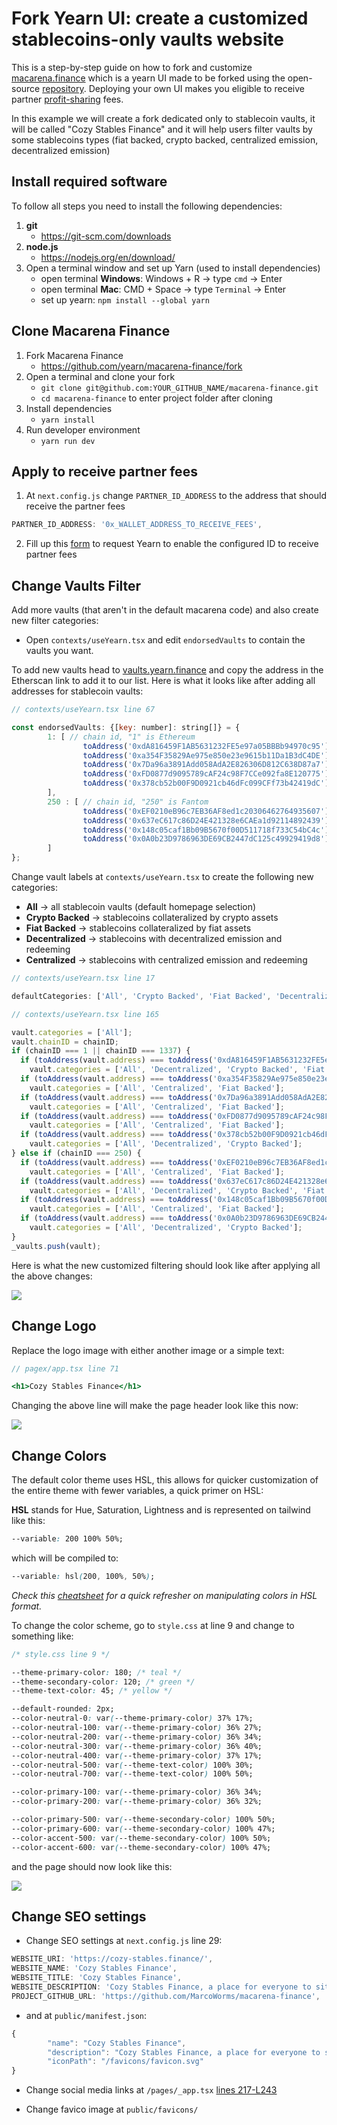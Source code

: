 # Fork Yearn UI: create a customized stablecoins-only vaults website

This is a step-by-step guide on how to fork and customize [macarena.finance](https://macarena.finance/) which is a yearn UI made to be forked using the open-source [repository](https://github.com/yearn/macarena-finance). Deploying your own UI makes you eligible to receive partner [profit-sharing](https://docs.yearn.finance/partners/introduction#profit-share-model) fees.

In this example we will create a fork dedicated only to stablecoin vaults, it will be called "Cozy Stables Finance" and it will help users filter vaults by some stablecoins types (fiat backed, crypto backed, centralized emission, decentralized emission)

## Install required software

To follow all steps you need to install the following dependencies:

1. **git**
    - https://git-scm.com/downloads
2. **node.js**
    - https://nodejs.org/en/download/
3. Open a terminal window and set up Yarn (used to install dependencies)
    - open terminal **Windows**: Windows + R -> type `cmd` -> Enter
    - open terminal **Mac**: CMD + Space -> type `Terminal` -> Enter
    - set up yearn: `npm install --global yarn`

## Clone Macarena Finance

1. Fork Macarena Finance
    - https://github.com/yearn/macarena-finance/fork
2. Open a terminal and clone your fork
    - `git clone git@github.com:YOUR_GITHUB_NAME/macarena-finance.git`
    - `cd macarena-finance` to enter project folder after cloning
3. Install dependencies 
    - `yarn install`
4. Run developer environment
    - `yarn run dev`

## Apply to receive partner fees

1. At `next.config.js` change `PARTNER_ID_ADDRESS` to the address that should receive the partner fees

```js title=next.config.js
PARTNER_ID_ADDRESS: '0x_WALLET_ADDRESS_TO_RECEIVE_FEES',
```

2. Fill up this [form](https://github.com/yearn/macarena-finance/issues/new?assignees=&labels=partnership+request&template=partnership-request.yml) to request Yearn to enable the configured ID to receive partner fees

## Change Vaults Filter

Add more vaults (that aren't in the default macarena code) and also create new filter categories:

* Open `contexts/useYearn.tsx` and edit `endorsedVaults` to contain the vaults you want.

To add new vaults head to [vaults.yearn.finance](https://vaults.yearn.finance/ethereum/stables) and copy the address in the Etherscan link to add it to our list. Here is what it looks like after adding all addresses for stablecoin vaults:

```js title="contexts/useYearn.tsx"
// contexts/useYearn.tsx line 67

const endorsedVaults: {[key: number]: string[]} = {
        1: [ // chain id, "1" is Ethereum
                toAddress('0xdA816459F1AB5631232FE5e97a05BBBb94970c95'), //yvDAI
                toAddress('0xa354F35829Ae975e850e23e9615b11Da1B3dC4DE'), //yvUSDC
                toAddress('0x7Da96a3891Add058AdA2E826306D812C638D87a7'), //yvUSDT
                toAddress('0xFD0877d9095789cAF24c98F7CCe092fa8E120775'), //yvTUSD
                toAddress('0x378cb52b00F9D0921cb46dFc099CFf73b42419dC'), //yvLUSD
        ],
        250 : [ // chain id, "250" is Fantom
                toAddress('0xEF0210eB96c7EB36AF8ed1c20306462764935607'), // yvUSDC
                toAddress('0x637eC617c86D24E421328e6CAEa1d92114892439'), // yvDAI
                toAddress('0x148c05caf1Bb09B5670f00D511718f733C54bC4c'), // yvUSDT
                toAddress('0x0A0b23D9786963DE69CB2447dC125c49929419d8'), // yvMIM
        ]
};
```

Change vault labels at `contexts/useYearn.tsx` to create the following new categories:

* **All** -> all stablecoin vaults (default homepage selection)
* **Crypto Backed** -> stablecoins collateralized by crypto assets
* **Fiat Backed** -> stablecoins collateralized by fiat assets
* **Decentralized** -> stablecoins with decentralized emission and redeeming
* **Centralized** -> stablecoins with centralized emission and redeeming

```js title="contexts/useYearn.tsx"
// contexts/useYearn.tsx line 17

defaultCategories: ['All', 'Crypto Backed', 'Fiat Backed', 'Decentralized', 'Centralized']

// contexts/useYearn.tsx line 165

vault.categories = ['All'];
vault.chainID = chainID;
if (chainID === 1 || chainID === 1337) {
  if (toAddress(vault.address) === toAddress('0xdA816459F1AB5631232FE5e97a05BBBb94970c95')) //DAI
    vault.categories = ['All', 'Decentralized', 'Crypto Backed', 'Fiat Backed'];
  if (toAddress(vault.address) === toAddress('0xa354F35829Ae975e850e23e9615b11Da1B3dC4DE')) //usdc
    vault.categories = ['All', 'Centralized', 'Fiat Backed'];
  if (toAddress(vault.address) === toAddress('0x7Da96a3891Add058AdA2E826306D812C638D87a7')) //usdt
    vault.categories = ['All', 'Centralized', 'Fiat Backed'];
  if (toAddress(vault.address) === toAddress('0xFD0877d9095789cAF24c98F7CCe092fa8E120775')) //yvTUSD
    vault.categories = ['All', 'Centralized', 'Fiat Backed'];
  if (toAddress(vault.address) === toAddress('0x378cb52b00F9D0921cb46dFc099CFf73b42419dC')) //yvLUSD
    vault.categories = ['All', 'Decentralized', 'Crypto Backed'];
} else if (chainID === 250) {
  if (toAddress(vault.address) === toAddress('0xEF0210eB96c7EB36AF8ed1c20306462764935607')) //yvUSDC
    vault.categories = ['All', 'Centralized', 'Fiat Backed'];
  if (toAddress(vault.address) === toAddress('0x637eC617c86D24E421328e6CAEa1d92114892439')) //yvDAI
    vault.categories = ['All', 'Decentralized', 'Crypto Backed', 'Fiat Backed'];
  if (toAddress(vault.address) === toAddress('0x148c05caf1Bb09B5670f00D511718f733C54bC4c')) //yvUSDT
    vault.categories = ['All', 'Centralized', 'Fiat Backed'];
  if (toAddress(vault.address) === toAddress('0x0A0b23D9786963DE69CB2447dC125c49929419d8')) //yvMIM
    vault.categories = ['All', 'Decentralized', 'Crypto Backed'];
}
_vaults.push(vault);
```

Here is what the new customized filtering should look like after applying all the above changes:

![](https://i.imgur.com/cLfcNr4.png)

## Change Logo

Replace the logo image with either another image or a simple text:

```jsx title="pagex/app.tsx"
// pagex/app.tsx line 71

<h1>Cozy Stables Finance</h1>
```

Changing the above line will make the page header look like this now:

![](https://i.imgur.com/Lt0kFQM.png)

## Change Colors

The default color theme uses HSL, this allows for quicker customization of the entire theme with fewer variables, a quick primer on HSL:

**HSL** stands for Hue, Saturation, Lightness and is represented on tailwind like this:

```css
--variable: 200 100% 50%;
```

which will be compiled to:

```css
--variable: hsl(200, 100%, 50%);
```

*Check this [cheatsheet](https://gist.github.com/MarcoWorms/2d254f830045e1e189df808e5346017c) for a quick refresher on manipulating colors in HSL format.*

To change the color scheme, go to `style.css` at line 9 and change to something like:

```css title="style.css"
/* style.css line 9 */

--theme-primary-color: 180; /* teal */
--theme-secondary-color: 120; /* green */
--theme-text-color: 45; /* yellow */

--default-rounded: 2px;
--color-neutral-0: var(--theme-primary-color) 37% 17%;
--color-neutral-100: var(--theme-primary-color) 36% 27%;
--color-neutral-200: var(--theme-primary-color) 36% 34%;
--color-neutral-300: var(--theme-primary-color) 36% 40%;
--color-neutral-400: var(--theme-primary-color) 37% 17%;
--color-neutral-500: var(--theme-text-color) 100% 30%;
--color-neutral-700: var(--theme-text-color) 100% 50%;

--color-primary-100: var(--theme-primary-color) 36% 34%;
--color-primary-200: var(--theme-primary-color) 36% 32%;

--color-primary-500: var(--theme-secondary-color) 100% 50%;
--color-primary-600: var(--theme-secondary-color) 100% 47%;
--color-accent-500: var(--theme-secondary-color) 100% 50%;
--color-accent-600: var(--theme-secondary-color) 100% 47%;
```

and the page should now look like this:

![](https://i.imgur.com/r5Docla.png)

## Change SEO settings

- Change SEO settings at `next.config.js` line 29:

```js
WEBSITE_URI: 'https://cozy-stables.finance/',
WEBSITE_NAME: 'Cozy Stables Finance',
WEBSITE_TITLE: 'Cozy Stables Finance',
WEBSITE_DESCRIPTION: 'Cozy Stables Finance, a place for everyone to sit comfy on their stables',
PROJECT_GITHUB_URL: 'https://github.com/MarcoWorms/macarena-finance',
```

- and at `public/manifest.json`:
```js title=public/manifest.json
{
        "name": "Cozy Stables Finance",
        "description": "Cozy Stables Finance, a place for everyone to sit comfy on their stables",
        "iconPath": "/favicons/favicon.svg"
}
```

- Change social media links at `/pages/_app.tsx` [lines 217-L243](https://github.com/yearn/macarena-finance/blob/main/pages/_app.tsx#L217-L243)

- Change favico image at `public/favicons/`